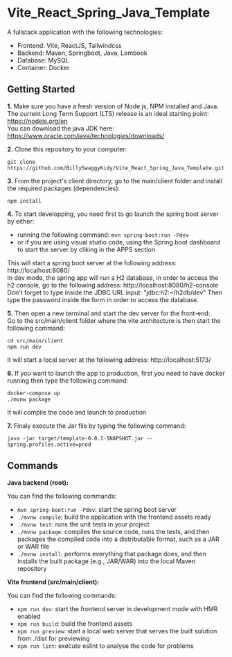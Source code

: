 # Vite_React_Spring_Java_Template
A fullstack application with the following technologies:
- Frontend: Vite, ReactJS, Tailwindcss
- Backend: Maven, Springboot, Java, Lombook
- Database: MySQL
- Container: Docker


## Getting Started

**1.**  Make sure you have a fresh version of Node.js, NPM installed and Java.<br>
The current Long Term Support (LTS) release is an ideal starting point: https://nodejs.org/en<br>
You can download the java JDK here: https://www.oracle.com/java/technologies/downloads/

**2.**  Clone this repository to your computer:
```
git clone https://github.com/BillySwaggyKidy/Vite_React_Spring_Java_Template.git
```

**3.** From the project's client directory, go to the main/client folder and install the required packages (dependencies):
```
npm install
```

**4.** To start developping, you need first to go launch the spring boot server by either:<br>
* running the following command: `mvn spring-boot:run -Pdev`
* or if you are using visual studio code, using the Spring boot dashboard to start the server by cliking in the APPS section

This will start a spring boot server at the following address: http://localhost:8080/
<br>In dev mode, the spring app will run a H2 database, in order to access the h2 console, go to the following address: http://localhost:8080/h2-console
Don't forget to type inside the JDBC URL input: "jdbc:h2:~/h2db/dev"
Then type the password inside the form in order to access the database.

**5.** Then open a new terminal and start the dev server for the front-end:<br>
Go to the src/main/client folder where the vite architecture is then start the following command:
```
cd src/main/client
npm run dev
```
It will start a local server at the following address: http://localhost:5173/

**6.** If you want to launch the app to production, first you need to have docker running then type the following command:
```
docker-compose up
./mvnw package
```
It will compile the code and launch to production

**7.** Finaly execute the Jar file by typing the following command:
```
java -jar target/template-0.0.1-SNAPSHOT.jar --spring.profiles.active=prod
```


## Commands

**Java backend (root):**

You can find the following commands:
* `mvn spring-boot:run -Pdev`: start the spring boot server
* `./mvnw compile`: build the application with the frontend assets ready
* `./mvnw test`: runs the unit tests in your project
* `./mvnw package`: compiles the source code, runs the tests, and then packages the compiled code into a distributable format, such as a JAR or WAR file
* `./mvnw install`: performs everything that package does, and then installs the built package (e.g., JAR/WAR) into the local Maven repository

**Vite frontend (src/main/client):**

You can find the following commands:
* `npm run dev`: start the frontend server in development mode with HMR enabled
* `npm run build`: build the frontend assets
* `npm run preview`: start a local web server that serves the built solution from ./dist for previewing
* `npm run lint`: execute eslint to analyse the code for problems